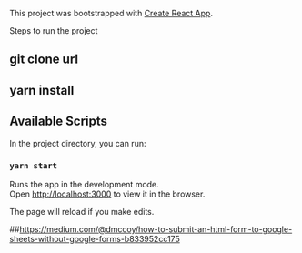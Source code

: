 This project was bootstrapped with [Create React App](https://github.com/facebook/create-react-app).

Steps to run the project

## git clone url

## yarn install


## Available Scripts

In the project directory, you can run:

### `yarn start`

Runs the app in the development mode.<br />
Open [http://localhost:3000](http://localhost:3000) to view it in the browser.

The page will reload if you make edits.<br />


##https://medium.com/@dmccoy/how-to-submit-an-html-form-to-google-sheets-without-google-forms-b833952cc175

